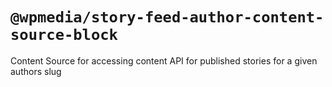 # `@wpmedia/story-feed-author-content-source-block`

Content Source for accessing content API for published stories for a given authors slug

